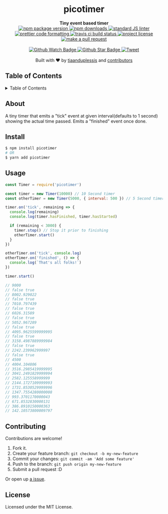 
<h1 align="center">picotimer</h1>
<div align="center">
  <strong>Tiny event based timer</strong>
</div>
<div align="center">
  <a href="https://npmjs.org/package/picotimer">
    <img src="https://img.shields.io/npm/v/picotimer.svg?style=flat-square" alt="npm package version" />
  </a>
  <a href="https://npmjs.org/package/picotimer">
  <img src="https://img.shields.io/npm/dm/picotimer.svg?style=flat-square" alt="npm downloads" />
  </a>
  <a href="https://github.com/feross/standard">
    <img src="https://img.shields.io/badge/code%20style-standard-brightgreen.svg?style=flat-square" alt="standard JS linter" />
  </a>
  <a href="https://github.com/prettier/prettier">
    <img src="https://img.shields.io/badge/styled_with-prettier-ff69b4.svg?style=flat-square" alt="prettier code formatting" />
  </a>
  <a href="https://travis-ci.org/tiaanduplessis/picotimer">
    <img src="https://img.shields.io/travis/tiaanduplessis/picotimer.svg?style=flat-square" alt="travis ci build status" />
  </a>
  <a href="https://github.com/tiaanduplessis/picotimer/blob/master/LICENSE">
    <img src="https://img.shields.io/npm/l/picotimer.svg?style=flat-square" alt="project license" />
  </a>
  <a href="http://makeapullrequest.com">
    <img src="https://img.shields.io/badge/PRs-welcome-brightgreen.svg?style=flat-square" alt="make a pull request" />
  </a>
</div>
<br>
<div align="center">
  <a href="https://github.com/tiaanduplessis/picotimer/watchers">
    <img src="https://img.shields.io/github/watchers/tiaanduplessis/picotimer.svg?style=social" alt="Github Watch Badge" />
  </a>
  <a href="https://github.com/tiaanduplessis/picotimer/stargazers">
    <img src="https://img.shields.io/github/stars/tiaanduplessis/picotimer.svg?style=social" alt="Github Star Badge" />
  </a>
  <a href="https://twitter.com/intent/tweet?text=Check%20out%20picotimer!%20https://github.com/tiaanduplessis/picotimer%20%F0%9F%91%8D">
    <img src="https://img.shields.io/twitter/url/https/github.com/tiaanduplessis/picotimer.svg?style=social" alt="Tweet" />
  </a>
</div>
<br>
<div align="center">
  Built with ❤︎ by <a href="https://github.com/tiaanduplessis">tiaanduplessis</a> and <a href="https://github.com/tiaanduplessis/picotimer/contributors">contributors</a>
</div>

<h2>Table of Contents</h2>
<details>
  <summary>Table of Contents</summary>
  <li><a href="#about">About</a></li>
  <li><a href="#install">Install</a></li>
  <li><a href="#usage">Usage</a></li>
  <li><a href="#contribute">Contribute</a></li>
  <li><a href="#license">License</a></li>
</details>

## About

A tiny timer that emits a "tick" event at given interval(defaults to 1 second) showing the actual time passed. Emits a "finished" event once done.

## Install

```sh
$ npm install picotimer
# OR
$ yarn add picotimer
```

## Usage

```js
const Timer = require('picotimer')

const timer = new Timer(10000) // 10 Second timer
const otherTimer = new Timer(5000, { interval: 500 }) // 5 Second timer that will emit "tick" event every half second

timer.on('tick', remaining => {
  console.log(remaining)
  console.log(timer.hasFinished, timer.hasStarted)

  if (remaining < 3000) {
    timer.stop() // Stop it prior to finishing
    otherTimer.start()
  }
})

otherTimer.on('tick', console.log)
otherTimer.on('finished', () => {
  console.log(`That's all folks!`)
})

timer.start()

// 9000
// false true
// 8002.929022
// false true
// 7010.797439
// false true
// 6026.31589
// false true
// 5052.967289
// false true
// 4095.9625599999995
// false true
// 3158.4987889999984
// false true
// 2242.239962999997
// false true
// 4500
// 4004.104806
// 3516.2985419999995
// 3041.2491829999994
// 2582.125558999999
// 2144.1727109999993
// 1731.8530529999996
// 1347.7554280000008
// 993.3701170000043
// 671.8532830000131
// 386.8910150000363
// 142.10573800009797
```

## Contributing

Contributions are welcome!

1. Fork it.
2. Create your feature branch: `git checkout -b my-new-feature`
3. Commit your changes: `git commit -am 'Add some feature'`
4. Push to the branch: `git push origin my-new-feature`
5. Submit a pull request :D

Or open up [a issue](https://github.com/tiaanduplessis/picotimer/issues).

## License

Licensed under the MIT License.
